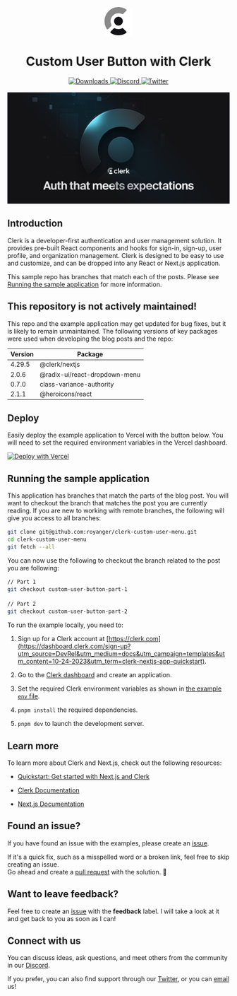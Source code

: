 <p align="center">
  <a href="https://clerk.com?utm_source=github&utm_medium=clerk_docs" target="_blank" rel="noopener noreferrer">
    <picture>
      <source media="(prefers-color-scheme: dark)" srcset="./public/light-logo.png">
      <img alt="Clerk Logo for light background" src="./public/dark-logo.png" height="64">
    </picture>
  </a>
  <br />
</p>
<div align="center">
  <h1>
    Custom User Button with Clerk
  </h1>  
  <a href="https://www.npmjs.com/package/@clerk/clerk-js">
    <img alt="Downloads" src="https://img.shields.io/npm/dm/@clerk/clerk-js" />
  </a>
  <a href="https://discord.com/invite/b5rXHjAg7A">
    <img alt="Discord" src="https://img.shields.io/discord/856971667393609759?color=7389D8&label&logo=discord&logoColor=ffffff" />
  </a>
  <a href="https://twitter.com/clerkdev">
    <img alt="Twitter" src="https://img.shields.io/twitter/url.svg?label=%40clerkdev&style=social&url=https%3A%2F%2Ftwitter.com%2Fclerkdev" />
  </a> 
  <br />
  <br />
  <img alt="Clerk Hero Image" src="./public/hero.png">
</div>

## Introduction

Clerk is a developer-first authentication and user management solution. It provides pre-built React components and hooks for sign-in, sign-up, user profile, and organization management. Clerk is designed to be easy to use and customize, and can be dropped into any React or Next.js application.

This sample repo has branches that match each of the posts. Please see [Running the sample application](#running-the-sample-application) for more information.

## This repository is not actively maintained!

This repo and the example application may get updated for bug fixes, but it is likely to remain unmaintained. The following versions of key packages were used when developing the blog posts and the repo:

| Version | Package                       |
| ------- | ----------------------------- |
| 4.29.5  | @clerk/nextjs                 |
| 2.0.6   | @radix-ui/react-dropdown-menu |
| 0.7.0   | class-variance-authority      |
| 2.1.1   | @heroicons/react              |

## Deploy

Easily deploy the example application to Vercel with the button below. You will need to set the required environment variables in the Vercel dashboard.

[![Deploy with Vercel](https://vercel.com/button)](https://vercel.com/new/clone?repository-url=https%3A%2F%2Fgithub.com%2Fclerkinc%2Fclerk-nextjs-app-quickstart&env=NEXT_PUBLIC_CLERK_PUBLISHABLE_KEY,CLERK_SECRET_KEY&envDescription=Clerk%20API%20keys&envLink=https%3A%2F%2Fclerk.com%2Fdocs%2Fquickstart%2Fnextjs&redirect-url=https%3A%2F%2Fclerk.com%2Fdocs%2Fquickstart%2Fnextjs)

## Running the sample application

This application has branches that match the parts of the blog post. You will want to checkout the branch that matches the post you are currently reading. If you are new to working with remote branches, the following will give you access to all branches:

```bash
git clone git@github.com:royanger/clerk-custom-user-menu.git
cd clerk-custom-user-menu
git fetch --all
```

You can now use the following to checkout the branch related to the post you are following:

```bash
// Part 1
git checkout custom-user-button-part-1

// Part 2
git checkout custom-user-button-part-2
```

To run the example locally, you need to:

1. Sign up for a Clerk account at [https://clerk.com](https://dashboard.clerk.com/sign-up?utm_source=DevRel&utm_medium=docs&utm_campaign=templates&utm_content=10-24-2023&utm_term=clerk-nextjs-app-quickstart).

2. Go to the [Clerk dashboard](https://dashboard.clerk.com?utm_source=DevRel&utm_medium=docs&utm_campaign=templates&utm_content=10-24-2023&utm_term=clerk-nextjs-app-quickstart) and create an application.

3. Set the required Clerk environment variables as shown in [the example `env` file](./.env.local.example).

4. `pnpm install` the required dependencies.

5. `pnpm dev` to launch the development server.

## Learn more

To learn more about Clerk and Next.js, check out the following resources:

- [Quickstart: Get started with Next.js and Clerk](https://clerk.com/docs/quickstarts/nextjs?utm_source=DevRel&utm_medium=docs&utm_campaign=templates&utm_content=10-24-2023&utm_term=clerk-nextjs-app-quickstart)

- [Clerk Documentation](https://clerk.com/docs?utm_source=DevRel&utm_medium=docs&utm_campaign=templates&utm_content=10-24-2023&utm_term=clerk-nextjs-app-quickstart)
- [Next.js Documentation](https://nextjs.org/docs)

## Found an issue?

If you have found an issue with the examples, please create an [issue](https://github.com/royanger/clerk-custom-user-menu/issues).

If it's a quick fix, such as a misspelled word or a broken link, feel free to skip creating an issue.  
Go ahead and create a [pull request](https://github.com/royanger/clerk-custom-user-menu/pulls) with the solution. :rocket:

## Want to leave feedback?

Feel free to create an [issue](https://github.com/royanger/clerk-custom-user-menu/issues) with the **feedback** label. I will take a look at it and get back to you as soon as I can!

## Connect with us

You can discuss ideas, ask questions, and meet others from the community in our [Discord](https://discord.com/invite/b5rXHjAg7A).

If you prefer, you can also find support through our [Twitter](https://twitter.com/ClerkDev), or you can [email](mailto:support@clerk.dev) us!
